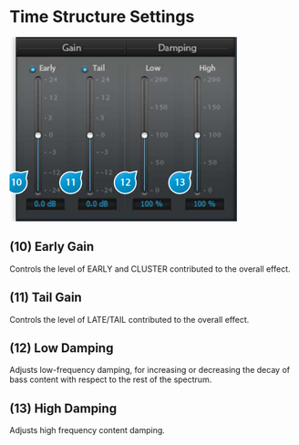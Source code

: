 # Time Structure Settings

![](include/verb_session_06.PNG)

## (10) Early Gain
Controls the level of EARLY and CLUSTER contributed to the overall effect.

## (11) Tail Gain
Controls the level of LATE/TAIL contributed to the overall effect.

## (12) Low Damping
Adjusts low-frequency damping, for increasing or decreasing the decay of bass content with respect to the rest of the spectrum.

## (13) High Damping
Adjusts high frequency content damping.
